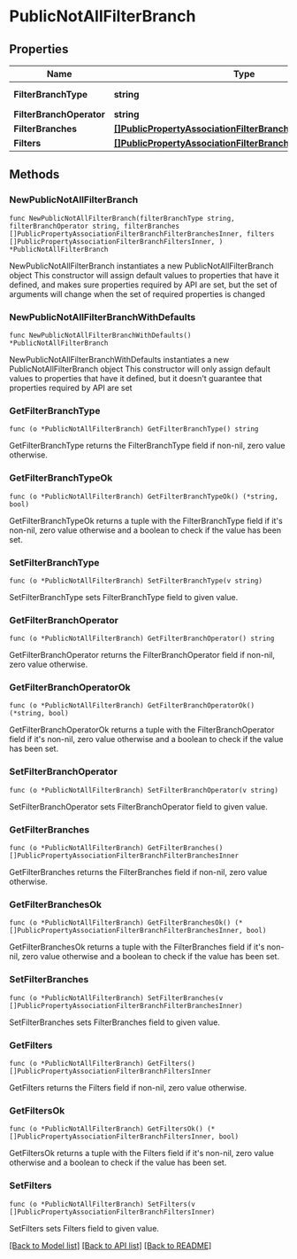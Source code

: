 # PublicNotAllFilterBranch

## Properties

Name | Type | Description | Notes
------------ | ------------- | ------------- | -------------
**FilterBranchType** | **string** |  | [default to "NOT_ALL"]
**FilterBranchOperator** | **string** |  | 
**FilterBranches** | [**[]PublicPropertyAssociationFilterBranchFilterBranchesInner**](PublicPropertyAssociationFilterBranchFilterBranchesInner.md) |  | 
**Filters** | [**[]PublicPropertyAssociationFilterBranchFiltersInner**](PublicPropertyAssociationFilterBranchFiltersInner.md) |  | 

## Methods

### NewPublicNotAllFilterBranch

`func NewPublicNotAllFilterBranch(filterBranchType string, filterBranchOperator string, filterBranches []PublicPropertyAssociationFilterBranchFilterBranchesInner, filters []PublicPropertyAssociationFilterBranchFiltersInner, ) *PublicNotAllFilterBranch`

NewPublicNotAllFilterBranch instantiates a new PublicNotAllFilterBranch object
This constructor will assign default values to properties that have it defined,
and makes sure properties required by API are set, but the set of arguments
will change when the set of required properties is changed

### NewPublicNotAllFilterBranchWithDefaults

`func NewPublicNotAllFilterBranchWithDefaults() *PublicNotAllFilterBranch`

NewPublicNotAllFilterBranchWithDefaults instantiates a new PublicNotAllFilterBranch object
This constructor will only assign default values to properties that have it defined,
but it doesn't guarantee that properties required by API are set

### GetFilterBranchType

`func (o *PublicNotAllFilterBranch) GetFilterBranchType() string`

GetFilterBranchType returns the FilterBranchType field if non-nil, zero value otherwise.

### GetFilterBranchTypeOk

`func (o *PublicNotAllFilterBranch) GetFilterBranchTypeOk() (*string, bool)`

GetFilterBranchTypeOk returns a tuple with the FilterBranchType field if it's non-nil, zero value otherwise
and a boolean to check if the value has been set.

### SetFilterBranchType

`func (o *PublicNotAllFilterBranch) SetFilterBranchType(v string)`

SetFilterBranchType sets FilterBranchType field to given value.


### GetFilterBranchOperator

`func (o *PublicNotAllFilterBranch) GetFilterBranchOperator() string`

GetFilterBranchOperator returns the FilterBranchOperator field if non-nil, zero value otherwise.

### GetFilterBranchOperatorOk

`func (o *PublicNotAllFilterBranch) GetFilterBranchOperatorOk() (*string, bool)`

GetFilterBranchOperatorOk returns a tuple with the FilterBranchOperator field if it's non-nil, zero value otherwise
and a boolean to check if the value has been set.

### SetFilterBranchOperator

`func (o *PublicNotAllFilterBranch) SetFilterBranchOperator(v string)`

SetFilterBranchOperator sets FilterBranchOperator field to given value.


### GetFilterBranches

`func (o *PublicNotAllFilterBranch) GetFilterBranches() []PublicPropertyAssociationFilterBranchFilterBranchesInner`

GetFilterBranches returns the FilterBranches field if non-nil, zero value otherwise.

### GetFilterBranchesOk

`func (o *PublicNotAllFilterBranch) GetFilterBranchesOk() (*[]PublicPropertyAssociationFilterBranchFilterBranchesInner, bool)`

GetFilterBranchesOk returns a tuple with the FilterBranches field if it's non-nil, zero value otherwise
and a boolean to check if the value has been set.

### SetFilterBranches

`func (o *PublicNotAllFilterBranch) SetFilterBranches(v []PublicPropertyAssociationFilterBranchFilterBranchesInner)`

SetFilterBranches sets FilterBranches field to given value.


### GetFilters

`func (o *PublicNotAllFilterBranch) GetFilters() []PublicPropertyAssociationFilterBranchFiltersInner`

GetFilters returns the Filters field if non-nil, zero value otherwise.

### GetFiltersOk

`func (o *PublicNotAllFilterBranch) GetFiltersOk() (*[]PublicPropertyAssociationFilterBranchFiltersInner, bool)`

GetFiltersOk returns a tuple with the Filters field if it's non-nil, zero value otherwise
and a boolean to check if the value has been set.

### SetFilters

`func (o *PublicNotAllFilterBranch) SetFilters(v []PublicPropertyAssociationFilterBranchFiltersInner)`

SetFilters sets Filters field to given value.



[[Back to Model list]](../README.md#documentation-for-models) [[Back to API list]](../README.md#documentation-for-api-endpoints) [[Back to README]](../README.md)



